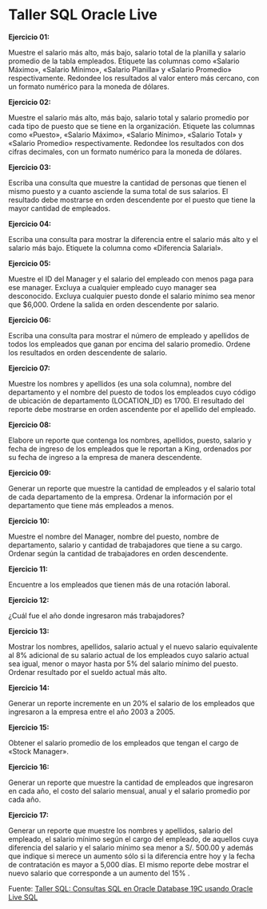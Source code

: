 # Taller SQL Oracle Live

**Ejercicio 01:**

Muestre el salario más alto, más bajo, salario total de la planilla y salario promedio de la tabla empleados. 
Etiquete las columnas como «Salario Máximo», «Salario Mínimo», «Salario Planilla» y «Salario Promedio» respectivamente. 
Redondee los resultados al valor entero más cercano, con un formato numérico para la moneda de dólares.

**Ejercicio 02:**

Muestre el salario más alto, más bajo, salario total y salario promedio por cada tipo de puesto 
que se tiene en la organización. Etiquete las columnas como «Puesto», «Salario Máximo», «Salario Mínimo», 
«Salario Total» y «Salario Promedio» respectivamente. Redondee los resultados con dos cifras decimales, 
con un formato numérico para la moneda de dólares.

**Ejercicio 03:**

Escriba una consulta que muestre la cantidad de personas que tienen el mismo puesto y 
a cuanto asciende la suma total de sus salarios. El resultado debe mostrarse en orden 
descendente por el puesto que tiene la mayor cantidad de empleados.

**Ejercicio 04:**

Escriba una consulta para mostrar la diferencia entre el salario más alto y el salario más bajo. 
Etiquete la columna como «Diferencia Salarial».

**Ejercicio 05:**

Muestre el ID del Manager y el salario del empleado con menos paga para ese manager. 
Excluya a cualquier empleado cuyo manager sea desconocido. 
Excluya cualquier puesto donde el salario mínimo sea menor que $6,000. 
Ordene la salida en orden descendente por salario.

**Ejercicio 06:**

Escriba una consulta para mostrar el número de empleado y apellidos de todos los empleados 
que ganan por encima del salario promedio. Ordene los resultados en orden descendente de salario.

**Ejercicio 07:**

Muestre los nombres y apellidos (es una sola columna), nombre del departamento y el nombre del puesto 
de todos los empleados cuyo código de ubicación de departamento (LOCATION_ID) es 1700. 
El resultado del reporte debe mostrarse en orden ascendente por el apellido del empleado.

**Ejercicio 08:**

Elabore un reporte que contenga los nombres, apellidos, puesto, salario y fecha de ingreso 
de los empleados que le reportan a King, ordenados por su fecha de ingreso a la empresa 
de manera descendente.

**Ejercicio 09:**

Generar un reporte que muestre la cantidad de empleados y el salario total de 
cada departamento de la empresa. Ordenar la información por el departamento que 
tiene más empleados a menos.

**Ejercicio 10:**

Muestre el nombre del Manager, nombre del puesto, nombre de departamento, salario y cantidad 
de trabajadores que tiene a su cargo. Ordenar según la cantidad de trabajadores en orden descendente.

**Ejercicio 11:**

Encuentre a los empleados que tienen más de una rotación laboral.

**Ejercicio 12:**

¿Cuál fue el año donde ingresaron más trabajadores?

**Ejercicio 13:**

Mostrar los nombres, apellidos, salario actual y el nuevo salario equivalente al 8% adicional 
de su salario actual de los empleados cuyo salario actual sea igual, menor o mayor hasta por 5% 
del salario mínimo del puesto. Ordenar resultado por el sueldo actual más alto.

**Ejercicio 14:**

Generar un reporte incremente en un 20% el salario de los empleados que ingresaron a la empresa entre el año 2003 a 2005.

**Ejercicio 15:**

Obtener el salario promedio de los empleados que tengan el cargo de «Stock Manager».

**Ejercicio 16:**

Generar un reporte que muestre la cantidad de empleados que ingresaron en cada año, 
el costo del salario mensual, anual y el salario promedio por cada año.

**Ejercicio 17:**

Generar un reporte que muestre los nombres y apellidos, salario del empleado, el salario mínimo según el cargo del empleado, 
de aquellos cuya diferencia del salario y el salario mínimo sea menor a S/. 500.00 y además que indique si merece un aumento 
sólo si la diferencia entre hoy y la fecha de contratación es mayor a 5,000 días. El mismo reporte debe mostrar el nuevo 
salario que corresponde a un aumento del 15% .

Fuente: [Taller SQL: Consultas SQL en Oracle Database 19C usando Oracle Live SQL](http://www.solocodigoweb.com/blog/2019/11/21/taller-sql-consultas-sql-en-oracle-database-19c-usando-oracle-live-sql/)